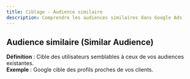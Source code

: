 ```yaml
---
title: Ciblage - Audience similaire
description: Comprendre les audiences similaires dans Google Ads
---
```


## Audience similaire (Similar Audience)
**Définition** : Cible des utilisateurs semblables à ceux de vos audiences existantes.  
**Exemple** : Google cible des profils proches de vos clients.